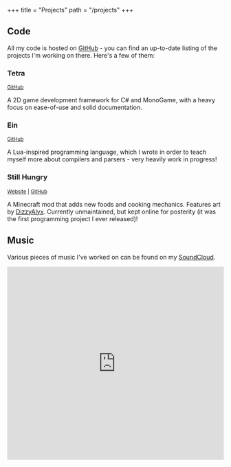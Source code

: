 +++
title = "Projects"
path = "/projects"
+++

## Code
All my code is hosted on [GitHub](https://github.com/17cupsofcoffee) - you can find an up-to-date listing of the projects I'm working on there. Here's a few of them:

### Tetra
<small>[GitHub](https://github.com/17cupsofcoffee/Tetra)</small>

A 2D game development framework for C# and MonoGame, with a heavy focus on ease-of-use and solid documentation.

### Ein
<small>[GitHub](https://github.com/17cupsofcoffee/ein)</small>

A Lua-inspired programming language, which I wrote in order to teach myself more about compilers and parsers - very heavily work in progress!

### Still Hungry
<small>[Website](https://stillhungry.seventeencups.net/) | [GitHub](https://github.com/17cupsofcoffee/Still-Hungry)</small>

A Minecraft mod that adds new foods and cooking mechanics. Features art by [DizzyAlyx](https://dizzyalyx.deviantart.com). Currently unmaintained, but kept online for posterity (it was the first programming project I ever released)!  

## Music
Various pieces of music I've worked on can be found on my [SoundCloud](https://soundcloud.com/17cupsofcoffee).
<p><iframe width="100%" height="450" scrolling="no" frameborder="no" src="https://w.soundcloud.com/player/?url=https%3A//api.soundcloud.com/users/4832203&amp;color=ff5500&amp;auto_play=false&amp;hide_related=false&amp;show_comments=true&amp;show_user=true&amp;show_reposts=false&amp;visual=true"></iframe></p>
